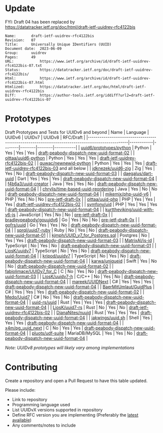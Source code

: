 # Update
FYI: Draft 04 has been replaced by https://datatracker.ietf.org/doc/html/draft-ietf-uuidrev-rfc4122bis

```
Name:		draft-ietf-uuidrev-rfc4122bis
Revision:	07
Title:		Universally Unique IDentifiers (UUID)
Document date:	2023-06-09
Group:		uuidrev
Pages:		49
URL:            https://www.ietf.org/archive/id/draft-ietf-uuidrev-rfc4122bis-07.txt
Status:         https://datatracker.ietf.org/doc/draft-ietf-uuidrev-rfc4122bis/
Html:           https://www.ietf.org/archive/id/draft-ietf-uuidrev-rfc4122bis-07.html
Htmlized:       https://datatracker.ietf.org/doc/html/draft-ietf-uuidrev-rfc4122bis
Diff:           https://author-tools.ietf.org/iddiff?url2=draft-ietf-uuidrev-rfc4122bis-07
```

# Prototypes
Draft Prototypes and Tests for UUIDv6 and beyond
| Name                                                                                             | Language   | UUIDv6 | UUIDv7 | UUIDv8 | RFC/Draft |
|--------------------------------------------------------------------------------------------------|------------|--------|--------|--------|-----------|
| [uuid6/prototypes/python](https://github.com/uuid6/prototypes/tree/main/python)                  | Python     | Yes    | Yes    | Yes    | [draft-peabody-dispatch-new-uuid-format-02][draft-peabody-dispatch-new-uuid-format-02]  |
| [oittaa/uuid6-python](https://github.com/oittaa/uuid6-python)                                    | Python     | Yes    | Yes    | Yes    | [draft-ietf-uuidrev-rfc4122bis-02][draft-ietf-uuidrev-rfc4122bis-02]  |
| [quwac/newnewid-python](https://github.com/quwac/newnewid-python)                                | Python     | Yes    | Yes    | Yes    | [draft-ietf-uuidrev-rfc4122bis-03][draft-ietf-uuidrev-rfc4122bis-03] and all below |
| [jdknezek/uuid6-zig](https://github.com/jdknezek/uuid6-zig)                                      | Zig        | Yes    | Yes    | No     | [draft-peabody-dispatch-new-uuid-format-03][draft-peabody-dispatch-new-uuid-format-03]  |
| [daegalus/dart-uuid](https://github.com/Daegalus/dart-uuid)                                      | Dart       | Yes    | Yes    | Yes    | [draft-peabody-dispatch-new-uuid-format-04][draft-peabody-dispatch-new-uuid-format-04]  |
| [f4b6a3/uuid-creator](https://github.com/f4b6a3/uuid-creator)                                    | Java       | Yes    | Yes    | No     | [draft-peabody-dispatch-new-uuid-format-04][draft-peabody-dispatch-new-uuid-format-04]  |
| [chrylis/time-based-uuid-reordering](https://github.com/chrylis/time-based-uuid-reordering)      | Java       | Yes    | No     | No     | [draft-peabody-dispatch-new-uuid-format-04][draft-peabody-dispatch-new-uuid-format-04]  |
| [mikemix/php-uuid-v6](https://github.com/mikemix/php-uuid-v6)                                    | PHP        | Yes    | No     | No     | [pre-ietf-draft-0x][pre-ietf-draft-0x]  |
| [oittaa/uuid-php](https://github.com/oittaa/uuid-php)                                            | PHP        | Yes    | Yes    | Yes    | [draft-ietf-uuidrev-rfc4122bis-02][draft-ietf-uuidrev-rfc4122bis-02]  |
| [symfony/uid](https://github.com/symfony/uid/tree/6.2)                                           | PHP        | Yes    | Yes    | Yes    | [draft-peabody-dispatch-new-uuid-format-04][draft-peabody-dispatch-new-uuid-format-04]  |
| [kurttheviking/uuid-with-v6-js](https://github.com/kurttheviking/uuid-with-v6-js)                | JavaScript | Yes    | No     | No     | [pre-ietf-draft-0x][pre-ietf-draft-0x]  |
| [bradleypeabody/gouuidv6](https://github.com/bradleypeabody/gouuidv6)                            | Go         | Yes    | No     | No     | [pre-ietf-draft-0x][pre-ietf-draft-0x]  |
| [gofrs/uuid](https://github.com/gofrs/uuid)                                                      | Go         | Yes    | Yes    | No     | [draft-peabody-dispatch-new-uuid-format-04][draft-peabody-dispatch-new-uuid-format-04]  |
| [sprql/uuid7-ruby](https://github.com/sprql/uuid7-ruby)                                          | Ruby       | No     | Yes    | No     | [draft-peabody-dispatch-new-uuid-format-01][draft-peabody-dispatch-new-uuid-format-01]  |
| [kjmph/UUID_v7_for_Postgres.sql](https://gist.github.com/kjmph/5bd772b2c2df145aa645b837da7eca74) | Postgres   | No     | Yes    | Yes    | [draft-peabody-dispatch-new-uuid-format-03][draft-peabody-dispatch-new-uuid-format-03]  |
| [MatrixAI/js-id](https://github.com/MatrixAI/js-id)                                              | TypeScript | No     | Yes    | No     | [draft-peabody-dispatch-new-uuid-format-01][draft-peabody-dispatch-new-uuid-format-01]  |
| [LiosK/uuidv7](https://github.com/LiosK/uuidv7)                                                  | TypeScript | No     | Yes    | No     | [draft-peabody-dispatch-new-uuid-format-04][draft-peabody-dispatch-new-uuid-format-04]  |
| [kripod/uuidv7](https://github.com/kripod/uuidv7)                                                | TypeScript | No     | Yes    | No     | [draft-peabody-dispatch-new-uuid-format-04][draft-peabody-dispatch-new-uuid-format-04]  |
| [karwa/uniqueid](https://github.com/karwa/uniqueid)                                              | Swift      | Yes    | No     | No     | [draft-peabody-dispatch-new-uuid-format-02][draft-peabody-dispatch-new-uuid-format-02]  |
| [fabiolimace/UUIDv7_for_C](https://gist.github.com/fabiolimace/9873fe7bbcb1e6dc40638a4f98676d72) | C          | No     | Yes    | No     | [draft-peabody-dispatch-new-uuid-format-03][draft-peabody-dispatch-new-uuid-format-03]  |
| [LiosK/uuidv7-h](https://github.com/LiosK/uuidv7-h)                                              | C/C++      | No     | Yes    | No     | [draft-peabody-dispatch-new-uuid-format-04][draft-peabody-dispatch-new-uuid-format-04]  |
| [mareek/UUIDNext](https://github.com/mareek/UUIDNext)                                            | C#         | Yes    | Yes    | Yes    | [draft-peabody-dispatch-new-uuid-format-04][draft-peabody-dispatch-new-uuid-format-04]  |
| [BaerMitUmlaut/GuidPlus](https://github.com/BaerMitUmlaut/GuidPlus)                              | C#         | Yes    | Yes    | Yes    | [draft-peabody-dispatch-new-uuid-format-02][draft-peabody-dispatch-new-uuid-format-02]  |
| [Medo/Uuid7](https://github.com/medo64/Medo.Uuid7)                                               | C#         | No     |  Yes   | No     | [draft-peabody-dispatch-new-uuid-format-04][draft-peabody-dispatch-new-uuid-format-04]  |
| [uuid-rs/uuid](https://github.com/uuid-rs/uuid)                                                  | Rust       | Yes    | Yes    | Yes    | [draft-peabody-dispatch-new-uuid-format-04][draft-peabody-dispatch-new-uuid-format-04]  |
| [LiosK/uuid7-rs](https://github.com/LiosK/uuid7-rs)                                              | Rust       | No     | Yes    | No     | [draft-ietf-uuidrev-rfc4122bis-02][draft-ietf-uuidrev-rfc4122bis-02]  |
| [DianaNites/nuuid](https://github.com/DianaNites/nuuid)                                          | Rust       | Yes    | Yes    | Yes    | [draft-peabody-dispatch-new-uuid-format-04][draft-peabody-dispatch-new-uuid-format-04]  |
| [jakwings/uuid.sh](https://github.com/jakwings/uuid.sh)                                          | Shell      | Yes    | Yes    | Yes    | [draft-peabody-dispatch-new-uuid-format-04][draft-peabody-dispatch-new-uuid-format-04]  |
| [x4m/pg_uuid_next](https://github.com/x4m/pg_uuid_next)                                          | C          | No     | Yes    | Yes    | [draft-peabody-dispatch-new-uuid-format-04][draft-peabody-dispatch-new-uuid-format-04]  |
| [pluots/udf-suite](https://github.com/pluots/udf-suite/tree/main)                                | MariaDB/MySQL | Yes    | Yes    | No     | [draft-peabody-dispatch-new-uuid-format-04][draft-peabody-dispatch-new-uuid-format-04]  |

*Note: UUIDv8 prototypes will likely vary among implementations*

# Contributing
Create a repository and open a Pull Request to have this table updated.

Please include:
- Link to repository
- Programming language used
- List UUIDvX versions supported in repository
- Define RFC version you are implementing (Preferably the [latest available](https://datatracker.ietf.org/doc/draft-peabody-dispatch-new-uuid-format/))
- Any comments/notes to include

[pre-ietf-draft-0x]: http://gh.peabody.io/uuidv6/
[draft-peabody-dispatch-new-uuid-format-00]: https://tools.ietf.org/html/draft-peabody-dispatch-new-uuid-format-00
[draft-peabody-dispatch-new-uuid-format-01]: https://tools.ietf.org/html/draft-peabody-dispatch-new-uuid-format-01
[draft-peabody-dispatch-new-uuid-format-02]: https://tools.ietf.org/html/draft-peabody-dispatch-new-uuid-format-02
[draft-peabody-dispatch-new-uuid-format-03]: https://tools.ietf.org/html/draft-peabody-dispatch-new-uuid-format-03
[draft-peabody-dispatch-new-uuid-format-04]: https://tools.ietf.org/html/draft-peabody-dispatch-new-uuid-format-04
[draft-ietf-uuidrev-rfc4122bis-00]: https://tools.ietf.org/html/draft-ietf-uuidrev-rfc4122bis-00
[draft-ietf-uuidrev-rfc4122bis-01]: https://tools.ietf.org/html/draft-ietf-uuidrev-rfc4122bis-01
[draft-ietf-uuidrev-rfc4122bis-02]: https://tools.ietf.org/html/draft-ietf-uuidrev-rfc4122bis-02
[draft-ietf-uuidrev-rfc4122bis-03]: https://tools.ietf.org/html/draft-ietf-uuidrev-rfc4122bis-03
